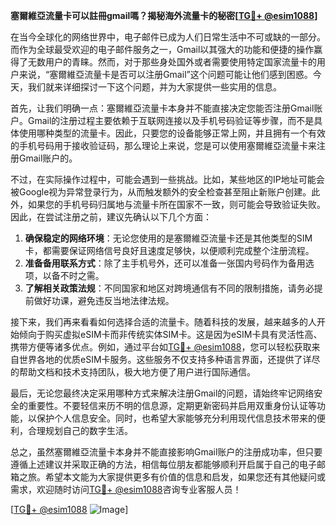 **塞爾維亞流量卡可以註冊gmail嗎？揭秘海外流量卡的秘密[[TG💪+ @esim1088](https://t.me/s/esim1088)]**

在当今全球化的网络世界中，电子邮件已成为人们日常生活中不可或缺的一部分。而作为全球最受欢迎的电子邮件服务之一，Gmail以其强大的功能和便捷的操作赢得了无数用户的青睐。然而，对于那些身处国外或者需要使用特定国家流量卡的用户来说，“塞爾維亞流量卡是否可以注册Gmail”这个问题可能让他们感到困惑。今天，我们就来详细探讨一下这个问题，并为大家提供一些实用的信息。

首先，让我们明确一点：塞爾維亞流量卡本身并不能直接决定您能否注册Gmail账户。Gmail的注册过程主要依赖于互联网连接以及手机号码验证等步骤，而不是具体使用哪种类型的流量卡。因此，只要您的设备能够正常上网，并且拥有一个有效的手机号码用于接收验证码，那么理论上来说，您是可以使用塞爾維亞流量卡来注册Gmail账户的。

不过，在实际操作过程中，可能会遇到一些挑战。比如，某些地区的IP地址可能会被Google视为异常登录行为，从而触发额外的安全检查甚至阻止新账户创建。此外，如果您的手机号码归属地与流量卡所在国家不一致，则可能会导致验证失败。因此，在尝试注册之前，建议先确认以下几个方面：

1. **确保稳定的网络环境**：无论您使用的是塞爾維亞流量卡还是其他类型的SIM卡，都需要保证网络信号良好且速度足够快，以便顺利完成整个注册流程。
2. **准备备用联系方式**：除了主手机号外，还可以准备一张国内号码作为备用选项，以备不时之需。
3. **了解相关政策法规**：不同国家和地区对跨境通信有不同的限制措施，请务必提前做好功课，避免违反当地法律法规。

接下来，我们再来看看如何选择合适的流量卡。随着科技的发展，越来越多的人开始倾向于购买虚拟eSIM卡而非传统实体SIM卡。这是因为eSIM卡具有灵活性高、携带方便等诸多优点。例如，通过平台如[TG💪+ @esim1088](https://t.me/s/esim1088)，您可以轻松获取来自世界各地的优质eSIM卡服务。这些服务不仅支持多种语言界面，还提供了详尽的帮助文档和技术支持团队，极大地方便了用户进行国际通信。

最后，无论您最终决定采用哪种方式来解决注册Gmail的问题，请始终牢记网络安全的重要性。不要轻信来历不明的信息源，定期更新密码并启用双重身份认证等功能，以保护个人信息安全。同时，也希望大家能够充分利用现代信息技术带来的便利，合理规划自己的数字生活。

总之，虽然塞爾維亞流量卡本身并不能直接影响Gmail账户的注册成功率，但只要遵循上述建议并采取正确的方法，相信每位朋友都能够顺利开启属于自己的电子邮箱之旅。希望本文能为大家提供更多有价值的信息和启发，如果您还有其他疑问或需求，欢迎随时访问[TG💪+ @esim1088](https://t.me/s/esim1088)咨询专业客服人员！

[[TG💪+ @esim1088](https://t.me/s/esim1088) ![Image](https://i.postimg.cc/4NQfJmqS/Snipaste-2025-05-13-00-14-12.png)]